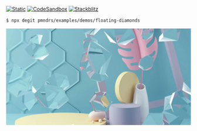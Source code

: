 [![Static](https://img.shields.io/badge/demo-%23646CFF.svg?logo=html5&logoColor=white)](https://pmndrs.github.io/examples/floating-diamonds)
[![CodeSandbox](https://img.shields.io/badge/codesandbox-040404?logo=codesandbox&logoColor=DBDBDB)](https://codesandbox.io/s/github/pmndrs/examples/tree/main/demos/floating-diamonds)
[![Stackblitz](https://img.shields.io/badge/stackblitz-fff?logo=Stackblitz&logoColor=1389FD)](https://stackblitz.com/github/pmndrs/examples/tree/main/demos/floating-diamonds)

```sh
$ npx degit pmndrs/examples/demos/floating-diamonds
```

![](thumbnail.webp)
